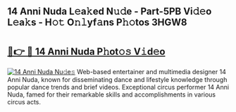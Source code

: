 ## 14 Anni Nuda L𝚎a𝚔ed N𝚞𝚍e - Part-5PB Vi𝚍𝚎o L𝚎a𝚔s - H𝚘𝚝 O𝚗𝚕yf𝚊ns P𝚑𝚘tos 3HGW8

# <h2><a href="http://kf3g5vl.oniu.top/?m=14+Anni+Nuda">🔗👉 🔴 14 Anni Nuda P𝚑ot𝚘𝚜 V𝚒d𝚎o</a></h2>

[![14 Anni Nuda Nu𝚍e𝚜](https://i.imgur.com/0qMVB7G.gif)](http://kf3g5vl.oniu.top/?m=14+Anni+Nuda)
Web-based entertainer and multimedia designer 14 Anni Nuda, known for disseminating dance and lifestyle knowledge through popular dance trends and brief videos. Exceptional circus performer 14 Anni Nuda, famed for their remarkable skills and accomplishments in various circus acts.  
